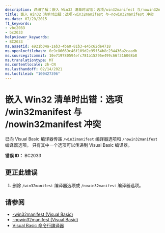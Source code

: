 ```yaml
---
description: 详细了解：嵌入 Win32 清单时出错：选项/win32manifest 与/nowin32manifest 冲突
title: 嵌入 Win32 清单时出错：选项-win32manifest 与-nowin32manifest 冲突
ms.date: 07/20/2015
f1_keywords:
- vbc2033
- bc2033
helpviewer_keywords:
- BC2033
ms.assetid: e921b34a-1ab3-4ba0-81b3-e45c62de4718
ms.openlocfilehash: 0c9c86669c46f109d2e95f54b8c234436a2caadb
ms.sourcegitcommit: 10e719780594efc781b15295e499c66f316068b8
ms.translationtype: MT
ms.contentlocale: zh-CN
ms.lasthandoff: 02/14/2021
ms.locfileid: "100427396"
---
```

# <a name="error-embedding-win32-manifest-option-win32manifest-conflicts-with-nowin32manifest"></a>嵌入 Win32 清单时出错：选项 /win32manifest 与 /nowin32manifest 冲突

已向 Visual Basic 编译器传递 `/win32manifest` 编译器选项和 `/nowin32manifest` 编译器选项。 只有其中一个选项可以传递到 Visual Basic 编译器。  
  
 **错误 ID：** BC2033  
  
## <a name="to-correct-this-error"></a>更正此错误  
  
1. 删除 `/win32manifest` 编译器选项或 `/nowin32manifest` 编译器选项。  
  
## <a name="see-also"></a>请参阅

- [-win32manifest (Visual Basic)](../reference/command-line-compiler/win32manifest.md)
- [-nowin32manifest (Visual Basic)](../reference/command-line-compiler/nowin32manifest.md)
- [Visual Basic 命令行编译器](../reference/command-line-compiler/index.md)

